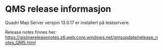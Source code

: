 # QMS release informasjon

Quadri Map Server versjon 13.0.17 er installert på testservere.

Release notes finnes her:
https://gislinereleasenotes.z6.web.core.windows.net/qmsupdate/release_notes_QMS.html
